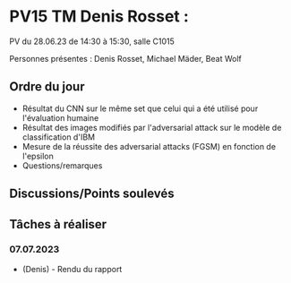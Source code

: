 # PV15 TM Denis Rosset :
PV du 28.06.23 de 14:30 à 15:30, salle C1015

Personnes présentes : Denis Rosset, Michael Mäder, Beat Wolf

## Ordre du jour
- Résultat du CNN sur le même set que celui qui a été utilisé pour l'évaluation humaine
- Résultat des images modifiés par l'adversarial attack sur le modèle de classification d'IBM
- Mesure de la réussite des adversarial attacks (FGSM) en fonction de l'epsilon
- Questions/remarques

## Discussions/Points soulevés


## Tâches à réaliser
### 07.07.2023
- (Denis) - Rendu du rapport
